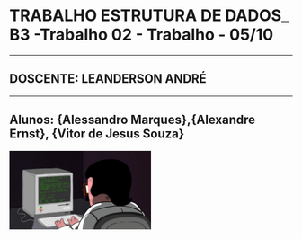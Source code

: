 # TRABALHO ESTRUTURA DE DADOS_ B3 -Trabalho 02 - Trabalho - 05/10
---------------------------------------------------------
##             DOSCENTE: LEANDERSON ANDRÉ
---------------------------------------------------------
Alunos: {Alessandro Marques},{Alexandre Ernst}, {Vitor de Jesus Souza} 
---------------------------------------------------------

<img src="comp.gif" alt="Progrmando pra caraio." width="50%" height="50%"/>